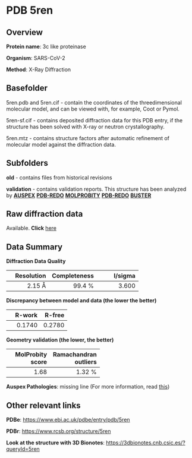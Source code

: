 # PDB 5ren

## Overview

**Protein name**: 3c like proteinase

**Organism**: SARS-CoV-2

**Method**: X-Ray Diffraction

## Basefolder

5ren.pdb and 5ren.cif - contain the coordinates of the threedimensional molecular model, and can be viewed with, for example, Coot or Pymol.

5ren-sf.cif - contains deposited diffraction data for this PDB entry, if the structure has been solved with X-ray or neutron crystallography.

5ren.mtz - contains structure factors after automatic refinement of molecular model against the diffraction data.

## Subfolders



**old** - contains files from historical revisions

**validation** - contains validation reports. This structure has been analyzed by [**AUSPEX**](https://github.com/thorn-lab/coronavirus_structural_task_force/tree/master/pdb/3c_like_proteinase/SARS-CoV-2/5ren/validation/auspex) [**PDB-REDO**](https://github.com/thorn-lab/coronavirus_structural_task_force/tree/master/pdb/3c_like_proteinase/SARS-CoV-2/5ren/validation/pdb-redo) [**MOLPROBITY**](https://github.com/thorn-lab/coronavirus_structural_task_force/tree/master/pdb/3c_like_proteinase/SARS-CoV-2/5ren/validation/molprobity) [**PDB-REDO**](https://github.com/thorn-lab/coronavirus_structural_task_force/blob/master/pdb/3c_like_proteinase/SARS-CoV-2/5ren/validation/Xtriage_output.log) [**BUSTER**](https://www.globalphasing.com/buster/wiki/index.cgi?Covid19Pdb5REN)

## Raw diffraction data

Available. **Click** [here](https://zenodo.org/record/3730951) 

## Data Summary
**Diffraction Data Quality**

|   | Resolution | Completeness| I/sigma |
|---|-------------:|----------------:|--------------:|
|   |2.15 Å|99.4  %|<img width=50/>3.600|

**Discrepancy between model and data (the lower the better)**

|   | **R-work**| **R-free**   
|---|-------------:|----------------:|           
||  0.1740|  0.2780|

**Geometry validation (the lower, the better)**

|   |**MolProbity<br>score**| **Ramachandran<br>outliers** 
|---|-------------:|----------------:|
||  1.68|  1.32 %|

**Auspex Pathologies**: missing line (For more information, read [this](https://github.com/thorn-lab/coronavirus_structural_task_force/blob/master/pdb/3c_like_proteinase/SARS-CoV-2/5ren/validation/auspex/5ren_auspex_comments.txt))

 



## Other relevant links 
**PDBe**:  https://www.ebi.ac.uk/pdbe/entry/pdb/5ren
 
**PDBr**: https://www.rcsb.org/structure/5ren 

**Look at the structure with 3D Bionotes**: https://3dbionotes.cnb.csic.es/?queryId=5ren

